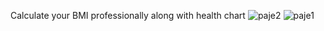 Calculate your BMI professionally along with health chart
![paje2](https://github.com/user-attachments/assets/d73ad25f-7d19-43bb-a769-c365f51c9ca5)
![paje1](https://github.com/user-attachments/assets/4a798a0b-a321-4026-a640-18f7dc815f04)
